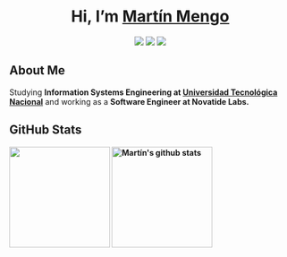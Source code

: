 <h1 align=center>Hi, I’m <a href=https://www.martinmengo.com/>Martín Mengo</a></h1>

<p align=center>
  <a href="https://www.linkedin.com/in/martinmengo/"><img src="https://img.shields.io/badge/LinkedIn-grey?style=for-the-badge&logo=linkedin&logoColor=blue"/></a>
  <a href="mailto:tinchomengo@gmail.com"><img src="https://img.shields.io/badge/Gmail-grey?style=for-the-badge&logo=gmail&logoColor=red"/></a>
  <a href="https://github.com/tinchomengo"><img src="https://img.shields.io/badge/GitHub-grey?style=for-the-badge&logo=github&logoColor=white"/></a>
</p>

<h2>About Me</h2>
<p>
  Studying <strong>Information Systems Engineering at <a href="https://www.frc.utn.edu.ar/">Universidad Tecnológica Nacional</strong></a> and working as a <strong>Software Engineer at Novatide Labs.<br>
</p>

<h2>GitHub Stats</h2>
<a href="https://github.com/anuraghazra/github-readme-stats"><img height="180" align="center" src="https://github-readme-stats.vercel.app/api/top-langs/?username=tinchomengo&theme=github_dark&layout=compact&border_color=5d0191&bg_color=000000&title_color=fc7f03&text_color=ffffff&size_weight=0.7&count_weight=0.3" /></a>
<a href="https://github.com/anuraghazra/github-readme-stats"><img height="180" align="center" src="https://github-readme-stats.vercel.app/api?username=tinchomengo&theme=github_dark&show_icons=true&border_color=5d0191&bg_color=000000&title_color=fc7f03&text_color=ffffff" alt="Martín's github stats" /></a>
